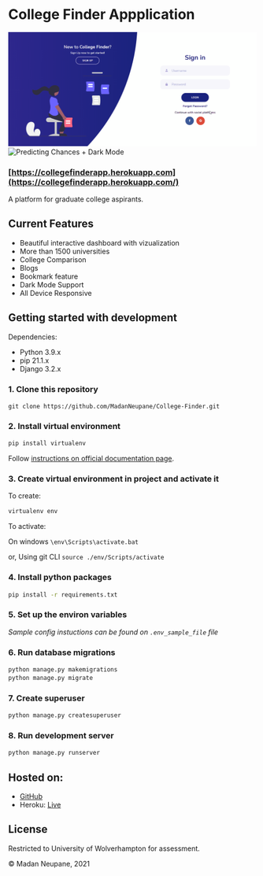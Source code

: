 # College Finder Appplication

![walkthrough](walkthrough.gif)
![Predicting Chances + Dark Mode](chance_prediction.gif)

### [https://collegefinderapp.herokuapp.com](https://collegefinderapp.herokuapp.com/)

A platform for graduate college aspirants.

## Current Features

- Beautiful interactive dashboard with vizualization
- More than 1500 universities
- College Comparison
- Blogs
- Bookmark feature
- Dark Mode Support
- All Device Responsive

## Getting started with development

Dependencies:

- Python 3.9.x
- pip 21.1.x
- Django 3.2.x

### 1. Clone this repository

```
git clone https://github.com/MadanNeupane/College-Finder.git
```

### 2. Install virtual environment

```bash
pip install virtualenv
```

Follow [instructions on official documentation page](https://virtualenv.pypa.io/en/latest/).

### 3. Create virtual environment in project and activate it

To create:

```bash
virtualenv env
```

To activate:

On windows `\env\Scripts\activate.bat`

or, Using git CLI `source ./env/Scripts/activate`

### 4. Install python packages

```bash
pip install -r requirements.txt
```

### 5. Set up the environ variables

_Sample config instuctions can be found on `.env_sample_file` file_

### 6. Run database migrations

```bash
python manage.py makemigrations
python manage.py migrate
```

### 7. Create superuser

```bash
python manage.py createsuperuser
```

### 8. Run development server

```bash
python manage.py runserver
```

## Hosted on:

- [GitHub](https://github.com/MadanNeupane/College-Finder)
- Heroku: [Live](https://collegefinderapp.herokuapp.com/)

## License

Restricted to University of Wolverhampton for assessment.

© Madan Neupane, 2021

